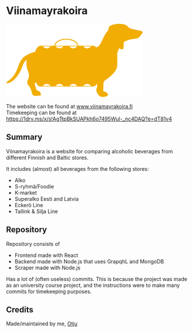 # Viinamayrakoira
<img src="https://github.com/Otju/viinamayrakoira/blob/master/frontend/public/doggoColor.svg?raw=true" height="200" alt="picture">


The website can be found at www.viinamayrakoira.fi  
Timekeeping can be found at https://1drv.ms/x/s!AgTtpBkSUAPkh6o7495Wul-_nc4DAQ?e=dT81v4

## Summary
Viinamayrakoira is a website for comparing alcoholic beverages from different Finnish and Baltic stores.

It includes (almost) all beverages from the following stores:
- Alko
- S-ryhmä/Foodie
- K-market
- Superalko Eesti and Latvia
- Eckerö Line
- Tallink & Silja Line

## Repository
Repository consists of
 - Frontend made with React
 - Backend made with Node.js that uses GrapqhL and MongoDB
 - Scraper made with Node.js
 
Has a lot of (often useless) commits. This is because the project was made as an university course project, and the instructions were to make many commits for timekeeping purposes.

## Credits
Made/maintained by me, [Otju](https://github.com/Otju)
